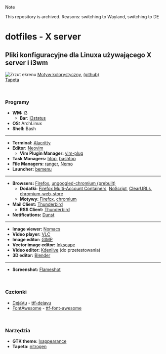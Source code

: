 > [!NOTE]
> This repository is archived.
> Reasons: switching to Wayland, switching to DE

# dotfiles - X server
## Pliki konfiguracyjne dla Linuxa używającego X server i i3wm
![Zrzut ekrenu](https://raw.githubusercontent.com/typsz/dotfilesX/main/Dracula_theme.png)
[Motyw kolorystyczny](https://draculatheme.com/), [(github)](https://github.com/dracula/dracula-theme)<br>
[Tapeta](https://draculatheme.com/wallpaper)  

&nbsp;
### Programy
* **WM:** [i3](https://wiki.archlinux.org/title/I3)
	* **Bar:** [i3status](https://wiki.archlinux.org/title/I3#i3status)
* **OS:** ArchLinux
* **Shell:** Bash
---
* **Terminal:** [Alacritty](https://wiki.archlinux.org/title/Alacritty)
* **Editor:** [Neovim](https://wiki.archlinux.org/title/Neovim)
	* **Vim Plugin Manager:** [vim-plug](https://github.com/junegunn/vim-plug)
* **Task Managers:** [htop](https://archlinux.org/packages/extra/x86_64/htop/), [bashtop](https://archlinux.org/packages/community/any/bashtop/)
* **File Managers:** [ranger](https://wiki.archlinux.org/title/Ranger), [Nemo](https://wiki.archlinux.org/title/Nemo)
* **Launcher:** [bemenu](https://github.com/Cloudef/bemenu)
---
* **Browsers:** [Firefox](https://wiki.archlinux.org/title/Firefox), [ungoogled-chromium (prebuilt)](https://github.com/ungoogled-software/ungoogled-chromium-archlinux#binary-downloads)
	* **Dodatki:** [Firefox Multi-Account Containers](https://addons.mozilla.org/en-US/firefox/addon/multi-account-containers/), [NoScript](https://noscript.net/getit), [ClearURLs](https://gitlab.com/KevinRoebert/ClearUrls), [chromium-web-store](https://github.com/NeverDecaf/chromium-web-store)
	* **Motywy:** [Firefox](https://addons.mozilla.org/en-US/firefox/addon/vampyric-dark/), [chromium](https://chrome.google.com/webstore/detail/dracula-chrome-theme-dark/gfapcejdoghpoidkfodoiiffaaibpaem)
*  **Mail Client:** [Thunderbird](https://wiki.archlinux.org/title/Thunderbird)
	*  **RSS Client:** [Thunderbird](https://wiki.archlinux.org/title/Thunderbird)
* **Notifications:** [Dunst](https://wiki.archlinux.org/title/Dunst)
---
* **Image viewer:** [Nomacs](https://archlinux.org/packages/community/x86_64/nomacs/)
* **Video player:** [VLC](https://wiki.archlinux.org/title/Vlc)
* **Image editor:** [GIMP](https://wiki.archlinux.org/title/Gimp)
* **Vector image editor:** [Inkscape](https://wiki.archlinux.org/title/Inkscape)
* **Video editor:** [Kdenlive](https://archlinux.org/packages/extra/x86_64/kdenlive/) (do przetestowania)
* **3D editor:** [Blender](https://wiki.archlinux.org/title/Blender)
---
* **Screenshot:** [Flameshot](https://wiki.archlinux.org/title/Flameshot)

&nbsp;
### Czcionki
* [DejaVu](https://en.wikipedia.org/wiki/DejaVu_fonts) - [ttf-dejavu](https://archlinux.org/packages/extra/any/ttf-dejavu/)
* [FontAwesome](https://fontawesome.com/) - [ttf-font-awesome](https://archlinux.org/packages/community/any/ttf-font-awesome/)

&nbsp;
### Narzędzia
* **GTK theme:** [lxappearance](https://archlinux.org/packages/community/x86_64/lxappearance-gtk3/)
* **Tapeta:** [nitrogen](https://wiki.archlinux.org/title/Nitrogen)
